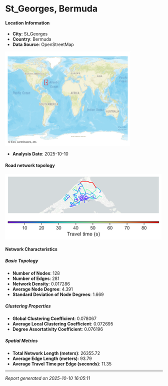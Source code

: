 # St_Georges, Bermuda

#### Location Information

- **City**: St_Georges
- **Country**: Bermuda
- **Data Source**: OpenStreetMap
<img src="St_Georges_location.png" alt="St_Georges Location Map" width="400" />

- **Analysis Date**: 2025-10-10

#### Road network topology

<img src="St_Georges_network_map.png" alt="St_Georges Road Network Map" width="500"/>

#### Network Characteristics

##### Basic Topology

- **Number of Nodes**: 128
- **Number of Edges**: 281
- **Network Density**: 0.017286
- **Average Node Degree**: 4.391
- **Standard Deviation of Node Degrees**: 1.669

##### Clustering Properties

- **Global Clustering Coefficient**: 0.078067
- **Average Local Clustering Coefficient**: 0.072695
- **Degree Assortativity Coefficient**: 0.076196

##### Spatial Metrics

- **Total Network Length (meters)**: 26355.72
- **Average Edge Length (meters)**: 93.79
- **Average Travel Time per Edge (seconds)**: 11.35

---
*Report generated on 2025-10-10 16:05:11*
